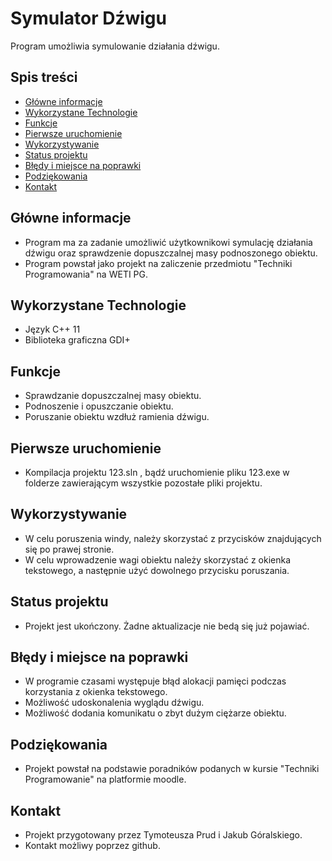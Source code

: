 # Symulator Dźwigu
Program umożliwia symulowanie działania dźwigu.


## Spis treści
* [Główne informacje](#Główne-informacje)
* [Wykorzystane Technologie](#Wykorzystane-Technologie)
* [Funkcje](#Funkcje)
* [Pierwsze uruchomienie](#Pierwsze-uruchomienie)
* [Wykorzystywanie](#Wykorzystywanie)
* [Status projektu](#Status-projektu)
* [Błędy i miejsce na poprawki](#Błędy-i-miejsce-na-poprawki)
* [Podziękowania](#Podziękowania)
* [Kontakt](#Kontakt)


## Główne informacje
- Program ma za zadanie umożliwić użytkownikowi symulację działania dźwigu oraz sprawdzenie dopuszczalnej masy podnoszonego obiektu.
- Program powstał jako projekt na zaliczenie przedmiotu "Techniki Programowania" na WETI PG. 


## Wykorzystane Technologie
- Język C++ 11
- Biblioteka graficzna GDI+


## Funkcje
- Sprawdzanie dopuszczalnej masy obiektu.
- Podnoszenie i opuszczanie obiektu.
- Poruszanie obiektu wzdłuż ramienia dźwigu.


## Pierwsze uruchomienie
- Kompilacja projektu 123.sln , bądź uruchomienie pliku 123.exe w folderze zawierającym wszystkie pozostałe pliki projektu.



## Wykorzystywanie
- W celu poruszenia windy, należy skorzystać z przycisków znajdujących się po prawej stronie.
- W celu wprowadzenie wagi obiektu należy skorzystać z okienka tekstowego, a następnie użyć dowolnego przycisku poruszania.


## Status projektu
- Projekt jest ukończony. Żadne aktualizacje nie bedą się już pojawiać.


## Błędy i miejsce na poprawki
- W programie czasami występuje błąd alokacji pamięci podczas korzystania z okienka tekstowego.
- Możliwość udoskonalenia wyglądu dźwigu.
- Możliwość dodania komunikatu o zbyt dużym ciężarze obiektu.


## Podziękowania
- Projekt powstał na podstawie poradników podanych w kursie "Techniki Programowanie" na platformie moodle.


## Kontakt
- Projekt przygotowany przez Tymoteusza Prud i Jakub Góralskiego.
- Kontakt możliwy poprzez github.
